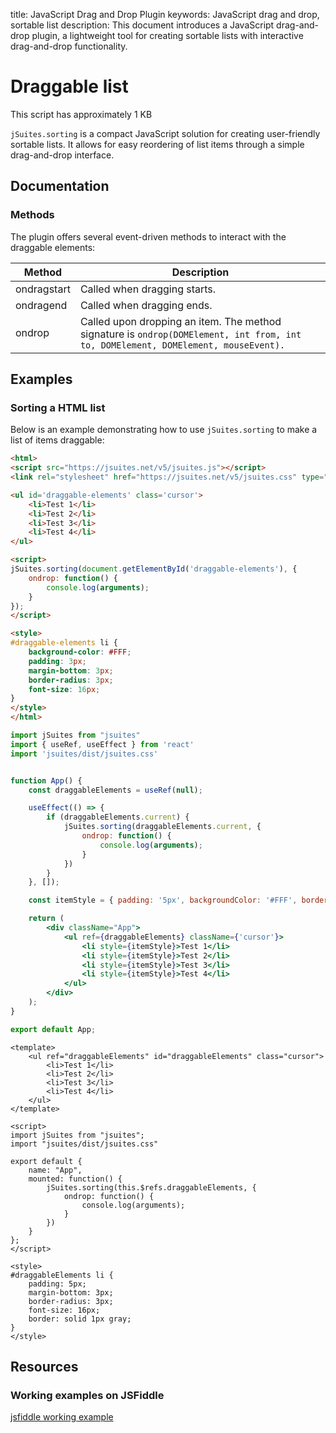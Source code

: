 title: JavaScript Drag and Drop Plugin
keywords: JavaScript drag and drop, sortable list
description: This document introduces a JavaScript drag-and-drop plugin, a lightweight tool for creating sortable lists with interactive drag-and-drop functionality.

Draggable list
==============

This script has approximately 1 KB

`jSuites.sorting` is a compact JavaScript solution for creating user-friendly sortable lists. It allows for easy reordering of list items through a simple drag-and-drop interface.

## Documentation

### Methods

The plugin offers several event-driven methods to interact with the draggable elements:

| Method      | Description                                                                                                                       |
|-------------|-----------------------------------------------------------------------------------------------------------------------------------|
| ondragstart | Called when dragging starts.                                                                                                      |
| ondragend   | Called when dragging ends.                                                                                                        |
| ondrop      | Called upon dropping an item. The method signature is `ondrop(DOMElement, int from, int to, DOMElement, DOMElement, mouseEvent).` |


## Examples

### Sorting a HTML list

Below is an example demonstrating how to use `jSuites.sorting` to make a list of items draggable:

```html
<html>
<script src="https://jsuites.net/v5/jsuites.js"></script>
<link rel="stylesheet" href="https://jsuites.net/v5/jsuites.css" type="text/css" />

<ul id='draggable-elements' class='cursor'>
    <li>Test 1</li>
    <li>Test 2</li>
    <li>Test 3</li>
    <li>Test 4</li>
</ul>

<script>
jSuites.sorting(document.getElementById('draggable-elements'), {
    ondrop: function() {
        console.log(arguments);
    }
});
</script>

<style>
#draggable-elements li {
    background-color: #FFF;
    padding: 3px;
    margin-bottom: 3px;
    border-radius: 3px;
    font-size: 16px;
}
</style>
</html>
```
```jsx
import jSuites from "jsuites"
import { useRef, useEffect } from 'react'
import 'jsuites/dist/jsuites.css'


function App() {
    const draggableElements = useRef(null);

    useEffect(() => {
        if (draggableElements.current) {
            jSuites.sorting(draggableElements.current, {
                ondrop: function() {
                    console.log(arguments);
                }
            })
        }
    }, []);

    const itemStyle = { padding: '5px', backgroundColor: '#FFF', borderRadius: '3px', marginBottom: '3px', fontSize: '16px', border: '1px solid gray', width: '50px'};

    return (
        <div className="App">
            <ul ref={draggableElements} className={'cursor'}>
                <li style={itemStyle}>Test 1</li>
                <li style={itemStyle}>Test 2</li>
                <li style={itemStyle}>Test 3</li>
                <li style={itemStyle}>Test 4</li>
            </ul>
        </div>
    );
}

export default App;
```
```vue
<template>
    <ul ref="draggableElements" id="draggableElements" class="cursor">
        <li>Test 1</li>
        <li>Test 2</li>
        <li>Test 3</li>
        <li>Test 4</li>
    </ul>
</template>

<script>
import jSuites from "jsuites";
import "jsuites/dist/jsuites.css"

export default {
    name: "App",
    mounted: function() {
        jSuites.sorting(this.$refs.draggableElements, {
            ondrop: function() {
                console.log(arguments);
            }
        })
    }
};
</script>

<style>
#draggableElements li {
    padding: 5px;
    margin-bottom: 3px;
    border-radius: 3px;
    font-size: 16px;
    border: solid 1px gray;
}
</style>
```

## Resources

### Working examples on JSFiddle

[jsfiddle working example](https://jsfiddle.net/hodware/804t6qe2/)
